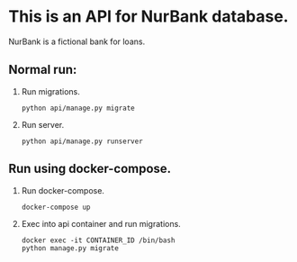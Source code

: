 # This is an API for NurBank database.
NurBank is a fictional bank for loans.

## Normal run:
1. Run migrations.
    ```shell
    python api/manage.py migrate
    ```
2. Run server.
    ```shell
    python api/manage.py runserver
    ```

## Run using docker-compose.
1. Run docker-compose.
    ```shell
    docker-compose up
    ```
2. Exec into api container and run migrations.
    ```shell
    docker exec -it CONTAINER_ID /bin/bash
    python manage.py migrate
    ```
